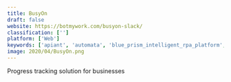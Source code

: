 ```yaml
---
title: BusyOn
draft: false 
website: https://botmywork.com/busyon-slack/
classification: ['']
platform: ['Web']
keywords: ['apiant', 'automata', 'blue_prism_intelligent_rpa_platform', 'docuphase', 'fivetran', 'grooper', 'intradiem', 'janis', 'joget_workflow', 'matillion', 'nice_robotic_automation', 'promptcloud', 'rapise', 'red_hat_process_automation_manager', 'tonkean', 'upcue', 'udocx', 'csrpa']
image: 2020/04/BusyOn.png
---
```

Progress tracking solution for businesses